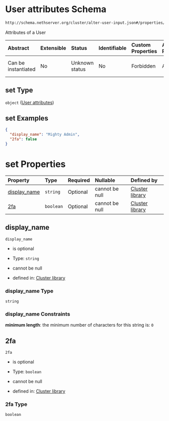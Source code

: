 # User attributes Schema

```txt
http://schema.nethserver.org/cluster/alter-user-input.json#/properties/set
```

Attributes of a User

| Abstract            | Extensible | Status         | Identifiable | Custom Properties | Additional Properties | Access Restrictions | Defined In                                                                      |
| :------------------ | :--------- | :------------- | :----------- | :---------------- | :-------------------- | :------------------ | :------------------------------------------------------------------------------ |
| Can be instantiated | No         | Unknown status | No           | Forbidden         | Allowed               | none                | [alter-user-input.json\*](cluster/alter-user-input.json "open original schema") |

## set Type

`object` ([User attributes](cluster-definitions-user-attributes.md))

## set Examples

```json
{
  "display_name": "Mighty Admin",
  "2fa": false
}
```

# set Properties

| Property                       | Type      | Required | Nullable       | Defined by                                                                                                                                                                         |
| :----------------------------- | :-------- | :------- | :------------- | :--------------------------------------------------------------------------------------------------------------------------------------------------------------------------------- |
| [display\_name](#display_name) | `string`  | Optional | cannot be null | [Cluster library](cluster-definitions-user-attributes-properties-display_name.md "http://schema.nethserver.org/cluster.json#/definitions/user-attributes/properties/display_name") |
| [2fa](#2fa)                    | `boolean` | Optional | cannot be null | [Cluster library](cluster-definitions-user-attributes-properties-2fa.md "http://schema.nethserver.org/cluster.json#/definitions/user-attributes/properties/2fa")                   |

## display\_name



`display_name`

*   is optional

*   Type: `string`

*   cannot be null

*   defined in: [Cluster library](cluster-definitions-user-attributes-properties-display_name.md "http://schema.nethserver.org/cluster.json#/definitions/user-attributes/properties/display_name")

### display\_name Type

`string`

### display\_name Constraints

**minimum length**: the minimum number of characters for this string is: `0`

## 2fa



`2fa`

*   is optional

*   Type: `boolean`

*   cannot be null

*   defined in: [Cluster library](cluster-definitions-user-attributes-properties-2fa.md "http://schema.nethserver.org/cluster.json#/definitions/user-attributes/properties/2fa")

### 2fa Type

`boolean`
